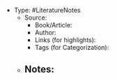 
- Type: #LiteratureNotes
	- Source:
		- Book/Article:
		- Author:
		- Links (for highlights):
		- Tags (for Categorization):
	- **Notes**:
		-









